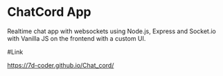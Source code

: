 # ChatCord App

Realtime chat app with websockets using Node.js, Express and Socket.io with Vanilla JS on the frontend with a custom UI.

#Link 

https://7d-coder.github.io/Chat_cord/

